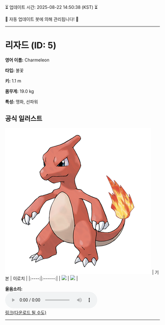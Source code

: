 
⏳ 업데이트 시간: 2025-08-22 14:50:38 (KST) ⏳

🤖 자동 업데이트 봇에 의해 관리됩니다! 🤖

---

# 리자드 (ID: 5)
**영어 이름:** Charmeleon

**타입:** 불꽃

**키:** 1.1 m

**몸무게:** 19.0 kg

**특성:** 맹화, 선파워

## 공식 일러스트
![](https://raw.githubusercontent.com/PokeAPI/sprites/master/sprites/pokemon/other/official-artwork/5.png)
| 기본 | 이로치 |
|:----:|:------:|
| <img src="http://play.pokemonshowdown.com/sprites/ani/charmeleon.gif" width="200"> | <img src="http://play.pokemonshowdown.com/sprites/ani-shiny/charmeleon.gif" width="200"> |

**울음소리:**<br><audio controls src="https://raw.githubusercontent.com/PokeAPI/cries/main/cries/pokemon/latest/5.ogg"></audio><br> [링크(다운로드 될 수도)](https://raw.githubusercontent.com/PokeAPI/cries/main/cries/pokemon/latest/5.ogg)


---
